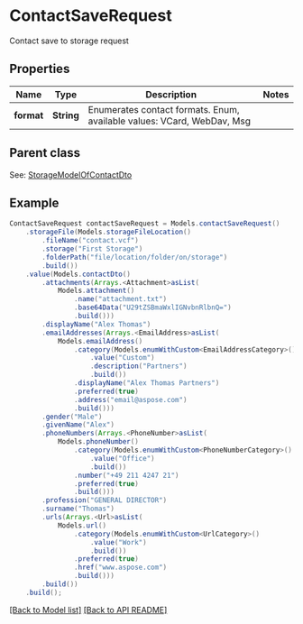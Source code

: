 
# ContactSaveRequest

Contact save to storage request             

## Properties
Name | Type | Description | Notes
------------ | ------------- | ------------- | -------------
**format** | **String** | Enumerates contact formats. Enum, available values: VCard, WebDav, Msg | 

## Parent class

See: [StorageModelOfContactDto](StorageModelOfContactDto.md)


## Example
```java
ContactSaveRequest contactSaveRequest = Models.contactSaveRequest()
    .storageFile(Models.storageFileLocation()
        .fileName("contact.vcf")
        .storage("First Storage")
        .folderPath("file/location/folder/on/storage")
        .build())
    .value(Models.contactDto()
        .attachments(Arrays.<Attachment>asList(
            Models.attachment()
                .name("attachment.txt")
                .base64Data("U29tZSBmaWxlIGNvbnRlbnQ=")
                .build()))
        .displayName("Alex Thomas")
        .emailAddresses(Arrays.<EmailAddress>asList(
            Models.emailAddress()
                .category(Models.enumWithCustom<EmailAddressCategory>()
                    .value("Custom")
                    .description("Partners")
                    .build())
                .displayName("Alex Thomas Partners")
                .preferred(true)
                .address("email@aspose.com")
                .build()))
        .gender("Male")
        .givenName("Alex")
        .phoneNumbers(Arrays.<PhoneNumber>asList(
            Models.phoneNumber()
                .category(Models.enumWithCustom<PhoneNumberCategory>()
                    .value("Office")
                    .build())
                .number("+49 211 4247 21")
                .preferred(true)
                .build()))
        .profession("GENERAL DIRECTOR")
        .surname("Thomas")
        .urls(Arrays.<Url>asList(
            Models.url()
                .category(Models.enumWithCustom<UrlCategory>()
                    .value("Work")
                    .build())
                .preferred(true)
                .href("www.aspose.com")
                .build()))
        .build())
    .build();
```


[[Back to Model list]](Models.md) [[Back to API README]](README.md)

